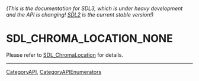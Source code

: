###### (This is the documentation for SDL3, which is under heavy development and the API is changing! [SDL2](https://wiki.libsdl.org/SDL2/) is the current stable version!)
# SDL_CHROMA_LOCATION_NONE

Please refer to [SDL_ChromaLocation](SDL_ChromaLocation) for details.

----
[CategoryAPI](CategoryAPI), [CategoryAPIEnumerators](CategoryAPIEnumerators)

